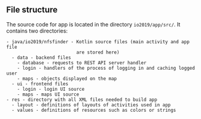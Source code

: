 ## File structure
The source code for app is located in the directory `io2019/app/src/`.  It contains two directories:
```
- java/io2019/nfsfinder - Kotlin source files (main activity and app file 
                          are stored here)
  - data - backend files
    - database - requests to REST API server handler
    - login - handlers of the process of logging in and caching logged user
    - maps - objects displayed on the map
  - ui - frontend files
    - login - login UI source
    - maps - maps UI source
- res - directory with all XML files needed to build app
  - layout - definitions of layouts of activities used in app
  - values - definitions of resources such as colors or strings
```